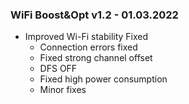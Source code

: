 ### WiFi Boost&Opt v1.2 - 01.03.2022

* Improved Wi-Fi stability Fixed
  * Connection errors fixed
  * Fixed strong channel offset
  * DFS OFF
  * Fixed high power consumption
  * Minor fixes


